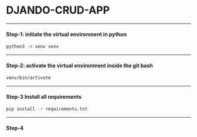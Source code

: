 # DJANDO-CRUD-APP

___

#### Step-1: initiate the virtual environment in python

```bash
python3 -m venv venv
```

___

#### Step-2: activate the virtual environment inside the git bash

```bash
venv/bin/activate
```

___

#### Step-3 Install all requirements

```bash
pip install -r requirements.txt
```

___

#### Step-4
